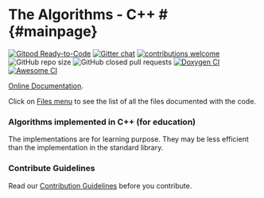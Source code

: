 # The Algorithms - C++ # {#mainpage}
[![Gitpod Ready-to-Code](https://img.shields.io/badge/Gitpod-Ready--to--Code-blue?logo=gitpod)](https://gitpod.io/#https://github.com/TheAlgorithms/C-Plus-Plus) 
[![Gitter chat](https://img.shields.io/badge/Chat-Gitter-ff69b4.svg?label=Chat&logo=gitter&style=flat-square)](https://gitter.im/TheAlgorithms)
<a href="https://github.com/kvedala/C-Plus-Plus/blob/master/CONTRIBUTING.md">![contributions welcome](https://img.shields.io/static/v1.svg?label=Contributions&message=Welcome&color=0059b3&style=flat-square)</a>
![GitHub repo size](https://img.shields.io/github/repo-size/kvedala/C-Plus-Plus?color=red&style=flat-square)
![GitHub closed pull requests](https://img.shields.io/github/issues-pr-closed/kvedala/C-Plus-Plus?color=green&style=flat-square)
<a href="https://kvedala.github.io/C-Plus-Plus">![Doxygen CI](https://github.com/kvedala/C-Plus-Plus/workflows/Doxygen%20CI/badge.svg)</a>
<a href="https://github.com/kvedala/C-Plus-Plus/actions?query=workflow%3A%22Awesome+CI+Workflow%22">![Awesome CI](https://github.com/kvedala/C-Plus-Plus/workflows/Awesome%20CI%20Workflow/badge.svg)</a>

[Online Documentation](https://kvedala.github.io/C-Plus-Plus).

Click on [Files menu](https://kvedala.github.io/C-Plus-Plus/files.html) to see the list of all the files documented with the code.

### Algorithms implemented in C++ (for education)
The implementations are for learning purpose. They may be less efficient than the implementation in the standard library.

### Contribute Guidelines
Read our [Contribution Guidelines](https://github.com/kvedala/C-Plus-Plus/blob/master/CONTRIBUTING.md) before you contribute.
